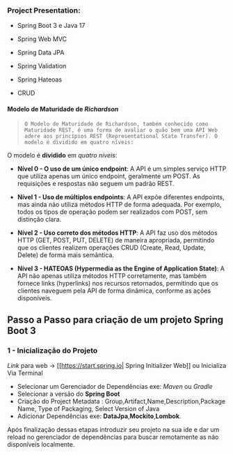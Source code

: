 ### Project Presentation: 
- Spring Boot 3  e Java 17
- Spring Web MVC
- Spring Data JPA 
- Spring Validation
- Spring Hateoas

- CRUD 

#### Modelo de Maturidade de *Richardson*
 >`O Modelo de Maturidade de Richardson, também conhecido como Maturidade REST, é uma forma de avaliar o quão bem uma API Web adere aos princípios REST (Representational State Transfer). O modelo é dividido em quatro níveis:`
 
 O modelo é **dividido** em *quatro níveis*:

- **Nível 0 - O uso de um único endpoint**: A API é um simples serviço HTTP que utiliza apenas um único endpoint, geralmente um POST. As requisições e respostas não seguem um padrão REST.
    
- **Nível 1 - Uso de múltiplos endpoints**: A API expõe diferentes endpoints, mas ainda não utiliza métodos HTTP de forma adequada. Por exemplo, todos os tipos de operação podem ser realizados com POST, sem distinção clara.
    
- **Nível 2 - Uso correto dos métodos HTTP**: A API faz uso dos métodos HTTP (GET, POST, PUT, DELETE) de maneira apropriada, permitindo que os clientes realizem operações CRUD (Create, Read, Update, Delete) de forma mais semântica.
    
- **Nível 3 - HATEOAS (Hypermedia as the Engine of Application State)**: A API não apenas utiliza métodos HTTP corretamente, mas também fornece links (hyperlinks) nos recursos retornados, permitindo que os clientes naveguem pela API de forma dinâmica, conforme as ações disponíveis.

## Passo a Passo para criação de um projeto Spring Boot 3
### 1 - Inicialização do Projeto
*Link* para web
-> [[https://start.spring.io| Spring Initializer Web]]
ou 
Inicializa Via Terminal

- Selecionar um Gerenciador de Dependências exe: *Maven* ou *Gradle*
- Selecionar a versão do **Spring Boot**
- Criação do Project Metadata : Group,Artifact,Name,Description,Package Name, Type of Packaging, Select Version of Java
- Adicionar Dependências exe: **DataJpa**,**Mockito**,**Lombok**.

Após finalização dessas etapas introduzir seu projeto na sua ide e dar um reload no gerenciador de dependências para buscar remotamente as não disponíveis localmente.

